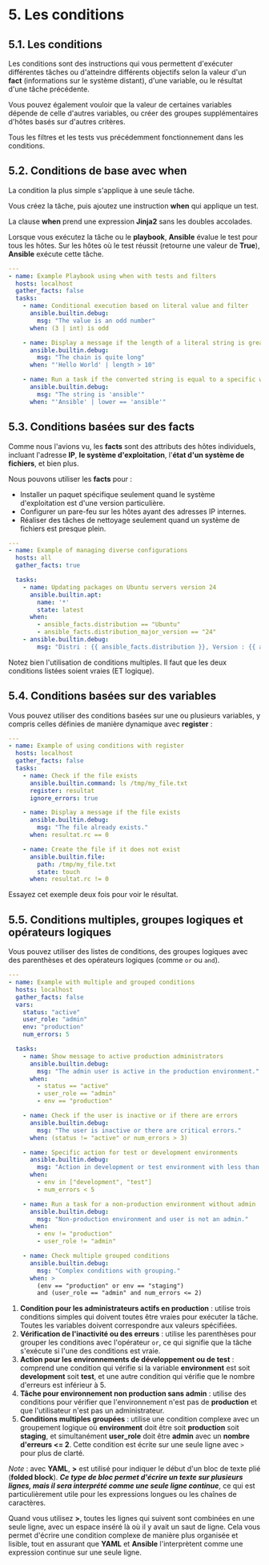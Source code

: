 # 5. Les conditions

## 5.1. Les conditions

Les conditions sont des instructions qui vous permettent d'exécuter différentes tâches ou d'atteindre différents objectifs selon la valeur d'un **fact** (informations sur le système distant), d'une variable, ou le résultat d'une tâche précédente.

Vous pouvez également vouloir que la valeur de certaines variables dépende de celle d'autres variables, ou créer des groupes supplémentaires d'hôtes basés sur d'autres critères.

Tous les filtres et les tests vus précédemment fonctionnement dans les conditions.

## 5.2. Conditions de base avec when

La condition la plus simple s'applique à une seule tâche.

Vous créez la tâche, puis ajoutez une instruction **when** qui applique un test.

La clause **when** prend une expression **Jinja2** sans les doubles accolades.

Lorsque vous exécutez la tâche ou le **playbook**, **Ansible** évalue le test pour tous les hôtes. Sur les hôtes où le test réussit (retourne une valeur de **True**), **Ansible** exécute cette tâche.

```YAML
---
- name: Example Playbook using when with tests and filters
  hosts: localhost
  gather_facts: false
  tasks:
    - name: Conditional execution based on literal value and filter
      ansible.builtin.debug:
        msg: "The value is an odd number"
      when: (3 | int) is odd

    - name: Display a message if the length of a literal string is greater than 5
      ansible.builtin.debug:
        msg: "The chain is quite long"
      when: "'Hello World' | length > 10"

    - name: Run a task if the converted string is equal to a specific word
      ansible.builtin.debug:
        msg: "The string is 'ansible'"
      when: "'Ansible' | lower == 'ansible'"
```

## 5.3. Conditions basées sur des facts

Comme nous l'avions vu, les **facts** sont des attributs des hôtes individuels, incluant l'adresse **IP**, **le système d'exploitation**, l'**état d'un système de fichiers**, et bien plus.

Nous pouvons utiliser les **facts** pour :

- Installer un paquet spécifique seulement quand le système d'exploitation est d'une version particulière.
- Configurer un pare-feu sur les hôtes ayant des adresses IP internes.
- Réaliser des tâches de nettoyage seulement quand un système de fichiers est presque plein.

```YAML
---
- name: Example of managing diverse configurations
  hosts: all
  gather_facts: true

  tasks:
    - name: Updating packages on Ubuntu servers version 24
      ansible.builtin.apt:
        name: '*'
        state: latest
      when:
        - ansible_facts.distribution == "Ubuntu"
        - ansible_facts.distribution_major_version == "24"
    - ansible.builtin.debug:
        msg: "Distri : {{ ansible_facts.distribution }}, Version : {{ ansible_facts.distribution_major_version }}"
```

Notez bien l'utilisation de conditions multiples. Il faut que les deux conditions listées soient vraies (ET logique).

## 5.4. Conditions basées sur des variables

Vous pouvez utiliser des conditions basées sur une ou plusieurs variables, y compris celles définies de manière dynamique avec **register** :

```YAML
---
- name: Example of using conditions with register
  hosts: localhost
  gather_facts: false
  tasks:
    - name: Check if the file exists
      ansible.builtin.command: ls /tmp/my_file.txt
      register: resultat
      ignore_errors: true

    - name: Display a message if the file exists
      ansible.builtin.debug:
        msg: "The file already exists."
      when: resultat.rc == 0

    - name: Create the file if it does not exist
      ansible.builtin.file:
        path: /tmp/my_file.txt
        state: touch
      when: resultat.rc != 0
```

Essayez cet exemple deux fois pour voir le résultat.

## 5.5. Conditions multiples, groupes logiques et opérateurs logiques

Vous pouvez utiliser des listes de conditions, des groupes logiques avec des parenthèses et des opérateurs logiques (comme `or` ou `and`).

```YAML
---
- name: Example with multiple and grouped conditions
  hosts: localhost
  gather_facts: false
  vars:
    status: "active"
    user_role: "admin"
    env: "production"
    num_errors: 5

  tasks:
    - name: Show message to active production administrators
      ansible.builtin.debug:
        msg: "The admin user is active in the production environment."
      when:
        - status == "active"
        - user_role == "admin"
        - env == "production"

    - name: Check if the user is inactive or if there are errors
      ansible.builtin.debug:
        msg: "The user is inactive or there are critical errors."
      when: (status != "active" or num_errors > 3)

    - name: Specific action for test or development environments
      ansible.builtin.debug:
        msg: "Action in development or test environment with less than 5 errors."
      when:
        - env in ["development", "test"]
        - num_errors < 5

    - name: Run a task for a non-production environment without admin
      ansible.builtin.debug:
        msg: "Non-production environment and user is not an admin."
      when:
        - env != "production"
        - user_role != "admin"

    - name: Check multiple grouped conditions
      ansible.builtin.debug:
        msg: "Complex conditions with grouping."
      when: >
        (env == "production" or env == "staging")
        and (user_role == "admin" and num_errors <= 2)
```

1. **Condition pour les administrateurs actifs en production** : utilise trois conditions simples qui doivent toutes être vraies pour exécuter la tâche. Toutes les variables doivent correspondre aux valeurs spécifiées.
2. **Vérification de l'inactivité ou des erreurs** : utilise les parenthèses pour grouper les conditions avec l'opérateur `or`, ce qui signifie que la tâche s'exécute si l'une des conditions est vraie.
3. **Action pour les environnements de développement ou de test** : comprend une condition qui vérifie si la variable **environment** est soit **development** soit **test**, et une autre condition qui vérifie que le nombre d'erreurs est inférieur à 5.
4. **Tâche pour environnement non production sans admin** : utilise des conditions pour vérifier que l'environnement n'est pas de **production** et que l'utilisateur n'est pas un administrateur.
5. **Conditions multiples groupées** : utilise une condition complexe avec un groupement logique où **environment** doit être soit **production** soit **staging**, et simultanément **user_role** doit être **admin** avec un **nombre d'erreurs <= 2**. Cette condition est écrite sur une seule ligne avec `>` pour plus de clarté.

_Note_ : avec **YAML**, **>** est utilisé pour indiquer le début d'un bloc de texte plié (**folded block**). **_Ce type de bloc permet d'écrire un texte sur plusieurs lignes, mais il sera interprété comme une seule ligne continue_**, ce qui est particulièrement utile pour les expressions longues ou les chaînes de caractères.

Quand vous utilisez **>**, toutes les lignes qui suivent sont combinées en une seule ligne, avec un espace inséré là où il y avait un saut de ligne. Cela vous permet d'écrire une condition complexe de manière plus organisée et lisible, tout en assurant que **YAML** et **Ansible** l'interprètent comme une expression continue sur une seule ligne.
